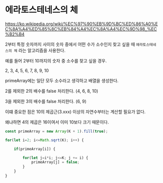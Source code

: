 # 에라토스테네스의 체

https://ko.wikipedia.org/wiki/%EC%97%90%EB%9D%BC%ED%86%A0%EC%8A%A4%ED%85%8C%EB%84%A4%EC%8A%A4%EC%9D%98_%EC%B2%B4

2부터 특정 숫자까지 사이의 숫자 중에서 어떤 수가 소수인지 찾고 싶을 때 ```에라토스테네스의 체``` 라는 알고리즘을 사용한다.

예를 들어 2부터 10까지의 숫자 중 소수를 찾고 싶을 경우.

2, 3, 4, 5, 6, 7, 8, 9, 10

primeArray에는 일단 모두 소수라고 생각하고 배열을 생성한다.

2를 제외한 2의 배수를 false 처리한다. (4, 6, 8, 10)

3을 제외한 3의 배수를 false 처리한다. (6, 9)

이떄 중요한 점은 10의 제곱근(3.xxx) 이상의 자연수부터는 계산할 필요가 없다.  

왜냐하면 4의 제곱은 16이여서 이미 10보다 크기 때문이다.

```js
const primeArray = new Array(K + 1).fill(true);

for(let i=2; i<=Math.sqrt(K); i++) {

    if(primeArray[i]) {

        for(let j=i*i; j<=K; j += i) {
            primeArray[j] = false;
        }
    }
}
```
